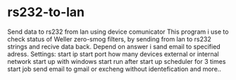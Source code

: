 # rs232-to-lan
Send data to rs232 from lan using device comunicator
This program i use to check status of Weller zero-smog filters, by sending from lan to rs232 strings and recive data back. Depend on answer i sand email to specified adress.
Settings:
start ip
start port
how many devices
external or internal network
start up with windows
start run after start up
scheduler for 3 times start job
send email to gmail or excheng without identefication
and more..


